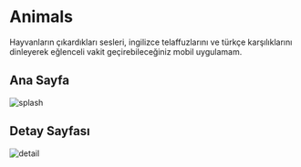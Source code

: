 # Animals

Hayvanların çıkardıkları sesleri, ingilizce telaffuzlarını ve türkçe karşılıklarını dinleyerek eğlenceli vakit geçirebileceğiniz mobil uygulamam.


## Ana Sayfa

![splash](https://i.hizliresim.com/ckw9cdu.png)

## Detay Sayfası

![detail](https://i.hizliresim.com/hzvo32l.png)

